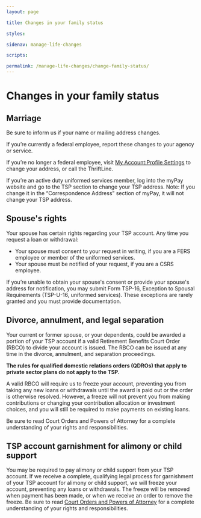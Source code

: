 ```yaml
---
layout: page

title: Changes in your family status

styles:

sidenav: manage-life-changes

scripts:

permalink: /manage-life-changes/change-family-status/
---
```

# Changes in your family status
 
## Marriage
 
Be sure to inform us if your name or mailing address changes. 
 
If you’re currently a federal employee, report these changes to your agency or service. 
 
If you’re no longer a federal employee, visit [My Account:Profile Settings](https://www.tsp.gov/tsp/login.html) to change your address, or call the ThriftLine.

If you’re an active duty uniformed services member, log into the myPay website and go to the TSP section to change your TSP address. Note: If you change it in the “Correspondence Address” section of myPay, it will not change your TSP address.
 
## Spouse's rights

Your spouse has certain rights regarding your TSP account.
Any time you request a loan or withdrawal:
* Your spouse must consent to your request in writing, if you are a FERS employee or member of the uniformed services.
* Your spouse must be notified of your request, if you are a CSRS employee.
 
If you’re unable to obtain your spouse's consent or provide your spouse's address for notification, you may submit Form TSP-16, Exception to Spousal Requirements (TSP-U-16, uniformed services). These exceptions are rarely granted and you must provide documentation. 
 
## Divorce, annulment, and legal separation

Your current or former spouse, or your dependents, could be awarded a portion of your TSP account if a valid Retirement Benefits Court Order (RBCO) to divide your account is issued.  The RBCO can be issued at any time in the divorce, annulment, and separation proceedings.
 
**The rules for qualified domestic relations orders (QDROs) that apply to private sector plans do not apply to the TSP.** 
 
A valid RBCO will require us to freeze your account, preventing you from taking any new loans or withdrawals until the award is paid out or the order is otherwise resolved. However, a freeze will not prevent you from making contributions or changing your contribution allocation or investment choices, and you will still be required to make payments on existing loans.
 
Be sure to read Court Orders and Powers of Attorney for a complete understanding of your rights and responsibilities.
 
 
## TSP account garnishment for alimony or child support

You may be required to pay alimony or child support from your TSP account. If we receive a complete, qualifying legal process for garnishment of your TSP account for alimony or child support, we will freeze your account, preventing any loans or withdrawals. The freeze will be removed when payment has been made, or when we receive an order to remove the freeze.
Be sure to read [Court Orders and Powers of Attorney](https://www.tsp.gov/PDF/formspubs/tspbk11.pdf) for a complete understanding of your rights and responsibilities.
 
